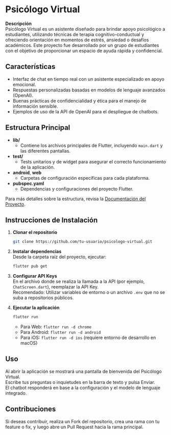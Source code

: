 # Psicólogo Virtual

**Descripción**  
Psicólogo Virtual es un asistente diseñado para brindar apoyo psicológico a estudiantes, utilizando técnicas de terapia cognitivo-conductual y ofreciendo orientación en momentos de estrés, ansiedad o desafíos académicos. Este proyecto fue desarrollado por un grupo de estudiantes con el objetivo de proporcionar un espacio de ayuda rápida y confidencial.

## Características
- Interfaz de chat en tiempo real con un asistente especializado en apoyo emocional.
- Respuestas personalizadas basadas en modelos de lenguaje avanzados (OpenAI).
- Buenas prácticas de confidencialidad y ética para el manejo de información sensible.
- Ejemplos de uso de la API de OpenAI para el despliegue de chatbots.

## Estructura Principal
- **lib/**  
    - Contiene los archivos principales de Flutter, incluyendo `main.dart` y las diferentes pantallas.
- **test/**  
    - Tests unitarios y de widget para asegurar el correcto funcionamiento de la aplicación.
- **android**, **web**  
    - Carpetas de configuración específicas para cada plataforma.
- **pubspec.yaml**  
    - Dependencias y configuraciones del proyecto Flutter.

Para más detalles sobre la estructura, revisa la [Documentación del Proyecto](./DOC_DOCUMENT.md).

## Instrucciones de Instalación

1. **Clonar el repositorio**  
     ```bash
     git clone https://github.com/tu-usuario/psicologo-virtual.git
     ```

2. **Instalar dependencias**  
     Desde la carpeta raíz del proyecto, ejecutar:  
     ```bash
     flutter pub get
     ```

3. **Configurar API Keys**  
     En el archivo donde se realiza la llamada a la API (por ejemplo, `ChatScreen.dart`), reemplazar la API Key.  
     Recomendado: Utilizar variables de entorno o un archivo `.env` que no se suba a repositorios públicos.

4. **Ejecutar la aplicación**  
     ```bash
     flutter run
     ```
     - Para Web: `flutter run -d chrome`
     - Para Android: `flutter run -d android`
     - Para iOS: `flutter run -d ios` (requiere entorno de desarrollo en macOS)

## Uso
Al abrir la aplicación se mostrará una pantalla de bienvenida del Psicólogo Virtual.  
Escribe tus preguntas o inquietudes en la barra de texto y pulsa Enviar.  
El chatbot responderá en base a la configuración y el modelo de lenguaje integrado.

## Contribuciones
Si deseas contribuir, realiza un Fork del repositorio, crea una rama con tu feature o fix, y luego abre un Pull Request hacia la rama principal.
